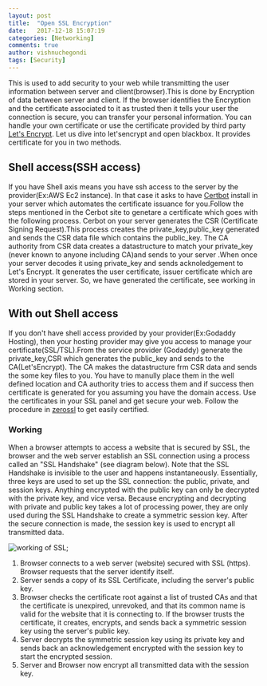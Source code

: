 ```yaml
---
layout: post
title:  "Open SSL Encryption"
date:   2017-12-18 15:07:19
categories: [Networking]
comments: true
author: vishnuchegondi
tags: [Security]
---
```


This is used to add security to your web while transmitting the user information between server and client(browser).This is done by Encryption of data between server and client. If the browser identifies the Encryption and the certificate associated to it as trusted then it tells your user the connection is secure, you can transfer your personal information. You can handle your own certificate or use the certificate provided by third party [Let's Encrypt][letsencrypt]. Let us dive into let'sencrypt and open blackbox. It provides certificate for you in two methods.

<!--more-->

## Shell access(SSH access)

If you have Shell axis means you have ssh access to the server by the provider(Ex:AWS Ec2 instance). In that case it asks to have [Certbot][cerbot] install in your server which automates the certificate issuance for you.Follow the steps mentioned in the Cerbot site to genetare a certificate which goes with the following process. Cerbot on your server generates the CSR (Certificate Signing Request).This process creates the private_key,public_key generated and sends the CSR data file which contains the public_key. The CA authority from CSR data creates a datastructure to match your private_key (never known to anyone including CA)and sends to your server .When once your server decodes it using private_key and sends acknoledgement to Let's Encrypt. It generates the user certificate, issuer certificate which are stored in your server. So, we have generated the certificate, see working in Working section.

## With out Shell access

If you don't have shell access provided by your provider(Ex:Godaddy Hosting), then your hosting provider may give you access to manage your certificate(SSL/TSL).From the service provider (Godaddy) generate the private_key,CSR which generates the public_key and sends to the CA(Let'sEncrypt). The CA makes the datastructure frm CSR data and sends the some key files to you. You have to manully place them in the well defined location and CA authority tries to access them and if success then certificate is generated for you assuming you have the domain access. Use the certificates in your SSL panel and get secure your web. Follow the procedure in [zerossl][zerossl] to get easily certified.

### Working

When a browser attempts to access a website that is secured by SSL, the browser and the web server establish an SSL connection using a process called an "SSL Handshake" (see diagram below). Note that the SSL Handshake is invisible to the user and happens instantaneously. Essentially, three keys are used to set up the SSL connection: the public, private, and session keys. Anything encrypted with the public key can only be decrypted with the private key, and vice versa. Because encrypting and decrypting with private and public key takes a lot of processing power, they are only used during the SSL Handshake to create a symmetric session key. After the secure connection is made, the session key is used to encrypt all transmitted data.


![working of SSL](../../assets/img/ssl.png);

1. Browser connects to a web server (website) secured with SSL (https). Browser requests that the server identify itself.
2. Server sends a copy of its SSL Certificate, including the server's public key.
3. Browser checks the certificate root against a list of trusted CAs and that the certificate is unexpired, unrevoked, and that its common name is valid for the website that it is connecting to. If the browser trusts the certificate, it creates, encrypts, and sends back a symmetric session key using the server's public key.
4. Server decrypts the symmetric session key using its private key and sends back an acknowledgement encrypted with the session key to start the encrypted session.
5. Server and Browser now encrypt all transmitted data with the session key.

[letsencrypt]: https://letsencrypt.org/
[cerbot]:      https://certbot.eff.org/
[zerossl]:     https://zerossl.com/